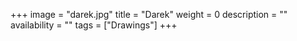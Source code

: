 +++
image = "darek.jpg"
title = "Darek"
weight = 0
description = ""
availability = ""
tags = ["Drawings"]
+++
